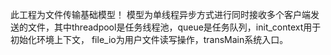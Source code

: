 此工程为文件传输基础模型！
模型为单线程异步方式进行同时接收多个客户端发送的文件，其中threadpool是任务线程池，queue是任务队列，init_context用于初始化环境上下文，
file_io为用户文件读写操作，transMain系统入口。
